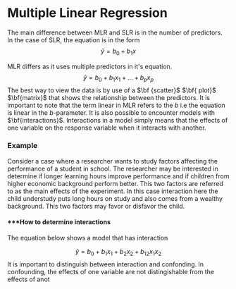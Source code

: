 # Multiple Linear Regression
The main difference between MLR and SLR is in the number of predictors. In the case of SLR, the equation is in the form
$$\hat{y} = b_0 + b_1x $$


MLR differs as it uses multiple predictors in it's equation.
$$\hat{y} = b_0 + b_1x_1 + \dots + b_px_p$$
The best way to view the data is by use of a $\bf {scatter}$ $\bf{ plot}$ $\bf{matrix}$ that shows the relationship between the predictors.
It is important to note that the term linear in MLR refers to the $b$ i.e the equation is linear in the $b$-parameter.
It is also possible to encounter models with $\bf{interactions}$. Interactions in a model simply means that the effects of one variable on the response variable when it interacts with another.
### Example
Consider a case where a researcher wants to study factors affecting the performance of a student in school. The researcher may be interested in determine if longer learning hours improve performance and if children from higher economic background perform better. This two factors are referred to as the main effects of the experiment. In this case interaction here the child understudy puts long hours on study and also comes from a wealthy background. This two factors may favor or disfavor the child.
#### ***How to determine interactions
The equation below shows a model that has interaction

$$ \hat{y} =b_0 + b_1x_1+b_2x_2 +b_{12}x_1x_2$$
It is important to distinguish between interaction and confonding. In confounding, the effects of one variable are not distingishable from the effects of anot
<!--stackedit_data:
eyJoaXN0b3J5IjpbNzc1OTE5ODUzLC0xMzA5MjgyMzgyLDExMz
QzOTI5MiwxNzY2OTU5MTAsLTUxNjMzMDEyMV19
-->
